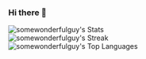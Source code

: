 ### Hi there 👋

<!--
**somewonderfulguy/somewonderfulguy** is a ✨ _special_ ✨ repository because its `README.md` (this file) appears on your GitHub profile.

Here are some ideas to get you started:

- 🔭 I’m currently working on ...
- 🌱 I’m currently learning ...
- 👯 I’m looking to collaborate on ...
- 🤔 I’m looking for help with ...
- 💬 Ask me about ...
- 📫 How to reach me: ...
- 😄 Pronouns: ...
- ⚡ Fun fact: ...
-->

![somewonderfulguy's Stats](https://github-readme-stats.vercel.app/api?username=somewonderfulguy&theme=vue-dark&show_icons=true&hide_border=true&count_private=true)\
![somewonderfulguy's Streak](https://github-readme-streak-stats.herokuapp.com/?user=somewonderfulguy&theme=vue-dark&hide_border=true)\
![somewonderfulguy's Top Languages](https://github-readme-stats.vercel.app/api/top-langs/?username=somewonderfulguy&theme=vue-dark&show_icons=true&hide_border=true&layout=compact)
